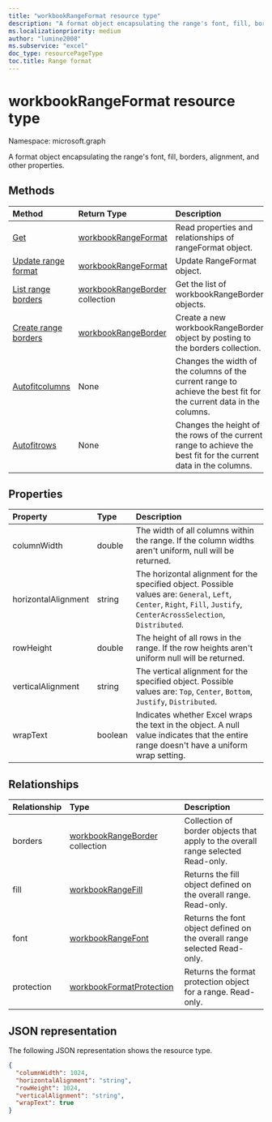 ```yaml
---
title: "workbookRangeFormat resource type"
description: "A format object encapsulating the range's font, fill, borders, alignment, and other properties."
ms.localizationpriority: medium
author: "lumine2008"
ms.subservice: "excel"
doc_type: resourcePageType
toc.title: Range format
---
```


# workbookRangeFormat resource type

Namespace: microsoft.graph

A format object encapsulating the range's font, fill, borders, alignment, and other properties.


## Methods

| Method		   | Return Type	|Description|
|:---------------|:--------|:----------|
|[Get](../api/rangeformat-get.md) | [workbookRangeFormat](workbookrangeformat.md) |Read properties and relationships of rangeFormat object.|
|[Update range format](../api/rangeformat-update.md) | [workbookRangeFormat](workbookrangeformat.md)	|Update RangeFormat object. |
|[List range borders](../api/rangeformat-list-borders.md) |[workbookRangeBorder](workbookrangeborder.md) collection| Get the list of workbookRangeBorder objects.|
|[Create range borders](../api/rangeformat-post-borders.md) |[workbookRangeBorder](workbookrangeborder.md)| Create a new workbookRangeBorder object by posting to the borders collection.|
|[Autofitcolumns](../api/rangeformat-autofitcolumns.md)|None|Changes the width of the columns of the current range to achieve the best fit for the current data in the columns.|
|[Autofitrows](../api/rangeformat-autofitrows.md)|None|Changes the height of the rows of the current range to achieve the best fit for the current data in the columns.|

## Properties
| Property	   | Type	|Description|
|:---------------|:--------|:----------|
|columnWidth|double|The width of all columns within the range. If the column widths aren't uniform, null will be returned.|
|horizontalAlignment|string|The horizontal alignment for the specified object. Possible values are: `General`, `Left`, `Center`, `Right`, `Fill`, `Justify`, `CenterAcrossSelection`, `Distributed`.|
|rowHeight|double|The height of all rows in the range. If the row heights aren't uniform null will be returned.|
|verticalAlignment|string|The vertical alignment for the specified object. Possible values are: `Top`, `Center`, `Bottom`, `Justify`, `Distributed`.|
|wrapText|boolean|Indicates whether Excel wraps the text in the object. A null value indicates that the entire range doesn't have a uniform wrap setting.|

## Relationships
| Relationship | Type	|Description|
|:---------------|:--------|:----------|
|borders|[workbookRangeBorder](workbookrangeborder.md) collection|Collection of border objects that apply to the overall range selected Read-only.|
|fill|[workbookRangeFill](workbookrangefill.md)|Returns the fill object defined on the overall range. Read-only.|
|font|[workbookRangeFont](workbookrangefont.md)|Returns the font object defined on the overall range selected Read-only.|
|protection|[workbookFormatProtection](workbookformatprotection.md)|Returns the format protection object for a range. Read-only.|

## JSON representation

The following JSON representation shows the resource type.

<!-- {
  "blockType": "resource",
  "baseType": "microsoft.graph.entity",
  "optionalProperties": [

  ],
  "@odata.type": "microsoft.graph.workbookRangeFormat"
}-->

```json
{
  "columnWidth": 1024,
  "horizontalAlignment": "string",
  "rowHeight": 1024,
  "verticalAlignment": "string",
  "wrapText": true
}

```

<!-- uuid: 8fcb5dbc-d5aa-4681-8e31-b001d5168d79
2015-10-25 14:57:30 UTC -->
<!-- {
  "type": "#page.annotation",
  "description": "RangeFormat resource",
  "keywords": "",
  "section": "documentation",
  "tocPath": ""
}-->

